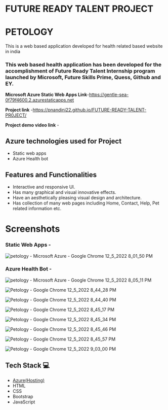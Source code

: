 # FUTURE READY TALENT PROJECT 
# PETOLOGY

This is a web based application developed for health related based website in india

### This web based health application has been developed for the accomplishment of Future Ready Talent Internship program launched by Microsoft, Future Skills Prime, Quess, Github and EY.

**Microsoft Azure Static Web Apps Link**-https://gentle-sea-0f79f4600.2.azurestaticapps.net

**Project link** -https://pnandini22.github.io/FUTURE-READY-TALENT-PR0JECT/

**Project demo video link** - 

## Azure technologies used for Project

- Static web apps
- Azure Health bot

## Features and Functionalities 

- Interactive and responsive UI.
- Has many graphical and visual innovative effects.
- Have an aesthetically pleasing visual design and architecture.
- Has collection of many web pages including Home, Contact, Help, Pet related information etc.

# Screenshots

### Static Web Apps -
![petology - Microsoft Azure - Google Chrome 12_5_2022 8_01_50 PM](https://user-images.githubusercontent.com/118961667/205662898-2ba19ebb-57eb-4279-9e71-11310468dd90.png)

### Azure Health Bot -
![petology - Microsoft Azure - Google Chrome 12_5_2022 8_05_11 PM](https://user-images.githubusercontent.com/118961667/205663597-e731d6c2-20b2-42a2-8989-a65feff63624.png)

![Petology - Google Chrome 12_5_2022 8_44_28 PM](https://user-images.githubusercontent.com/118961667/205673448-b74e6e28-c084-4220-bd40-ea993c478844.png)

![Petology - Google Chrome 12_5_2022 8_44_40 PM](https://user-images.githubusercontent.com/118961667/205673586-cfab2c9f-45b4-4690-aca1-e4336f986414.png)

![Petology - Google Chrome 12_5_2022 8_45_17 PM](https://user-images.githubusercontent.com/118961667/205673693-fc20a975-8716-4c05-a514-645cbeed7aea.png)

![Petology - Google Chrome 12_5_2022 8_45_34 PM](https://user-images.githubusercontent.com/118961667/205673792-a5000867-173a-4e58-93dd-88d7c7b950fa.png)

![Petology - Google Chrome 12_5_2022 8_45_46 PM](https://user-images.githubusercontent.com/118961667/205673863-8efa0c15-f7ef-4c13-be72-27c284ee0300.png)

![Petology - Google Chrome 12_5_2022 8_45_57 PM](https://user-images.githubusercontent.com/118961667/205674371-b65a87cc-124f-4ec6-a8ce-f928afcc3ea1.png)

![Petology - Google Chrome 12_5_2022 9_03_00 PM](https://user-images.githubusercontent.com/118961667/205677270-fedceacd-265a-43ce-b24b-5dcd09aac572.png)


## Tech Stack 💻

- [Azure(Hosting)](https://azure.microsoft.com/en-in/features/azure-portal/)
- HTML
- CSS
- Bootstrap
- JavaScript
